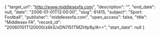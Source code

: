 {
  "target_url": "http://www.middlesexfa.com", 
  "description": "", 
  "end_date": null, 
  "date": "2006-01-01T12:00:00", 
  "slug": 61415, 
  "subject": "Sport: Football", 
  "publisher": "middlesexfa.com", 
  "open_access": false, 
  "title": "Middlesex FA", 
  "record_id": "20060101T120000/z6kS/xDN7I51TMZHIp8y/A==", 
  "start_date": null
}

